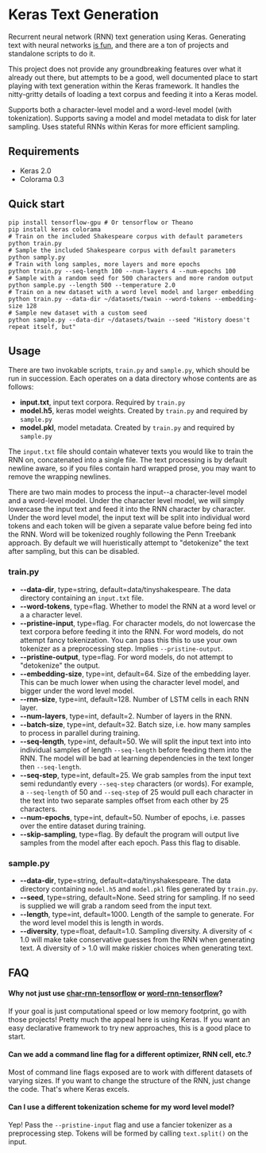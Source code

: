Keras Text Generation
=====================

Recurrent neural network (RNN) text generation using Keras. Generating text with
neural networks [is fun](http://karpathy.github.io/2015/05/21/rnn-effectiveness/),
and there are a ton of projects and standalone scripts to do it.

This project does not provide any groundbreaking features over what it already
out there, but attempts to be a good, well documented place to start playing
with text generation within the Keras framework. It handles the nitty-gritty
details of loading a text corpus and feeding it into a Keras model.

Supports both a character-level model and a word-level model (with tokenization).
Supports saving a model and model metadata to disk for later sampling. Uses
stateful RNNs within Keras for more efficient sampling.

Requirements
------------
 - Keras 2.0
 - Colorama 0.3

Quick start
-----------
```shell
pip install tensorflow-gpu # Or tensorflow or Theano
pip install keras colorama
# Train on the included Shakespeare corpus with default parameters
python train.py
# Sample the included Shakespeare corpus with default parameters
python samply.py
# Train with long samples, more layers and more epochs
python train.py --seq-length 100 --num-layers 4 --num-epochs 100
# Sample with a random seed for 500 characters and more random output
python sample.py --length 500 --temperature 2.0
# Train on a new dataset with a word level model and larger embedding
python train.py --data-dir ~/datasets/twain --word-tokens --embedding-size 128
# Sample new dataset with a custom seed
python sample.py --data-dir ~/datasets/twain --seed "History doesn't repeat itself, but"
```

Usage
-----

There are two invokable scripts, `train.py` and `sample.py`, which should be run
in succession. Each operates on a data directory whose contents are as follows:

- **input.txt**, input text corpora. Required by `train.py`
- **model.h5**, keras model weights. Created by `train.py` and required by `sample.py`
- **model.pkl**, model metadata. Created by `train.py` and required by `sample.py`

The `input.txt` file should contain whatever texts you would like to train the
RNN on, concatenated into a single file. The text processing is by default
newline aware, so if you files contain hard wrapped prose, you may want to
remove the wrapping newlines.

There are two main modes to process the input--a character-level model and
a word-level model. Under the character level model, we will simply lowercase
the input text and feed it into the RNN character by character. Under the word
level model, the input text will be split into individual word tokens and each
token will be given a separate value before being fed into the RNN. Word will be
tokenized roughly following the Penn Treebank approach. By default we will
hueristically attempt to "detokenize" the text after sampling, but this can be
disabled.

### train.py

 - **--data-dir**, type=string, default=data/tinyshakespeare. The data directory
   containing an `input.txt` file.
 - **--word-tokens**, type=flag. Whether to model the RNN at a word level or a
   a character level.
 - **--pristine-input**, type=flag. For character models, do not lowercase the
   text corpora before feeding it into the RNN. For word models, do not attempt
   fancy tokenization. You can pass this this to use your own tokenizer as a
   preprocessing step. Implies `--pristine-output`.
 - **--pristine-output**, type=flag. For word models, do not attempt to
   "detokenize" the output.
 - **--embedding-size**, type=int, default=64. Size of the embedding layer.
   This can be much lower when using the character level model, and bigger under
   the word level model.
 - **--rnn-size**, type=int, default=128. Number of LSTM cells in each RNN
   layer.
 - **--num-layers**, type=int, default=2. Number of layers in the RNN.
 - **--batch-size**, type=int, default=32. Batch size, i.e. how many samples
   to process in parallel during training.
 - **--seq-length**, type=int, default=50. We will split the input text into
   into individual samples of length `--seq-length` before feeding them into the
   RNN. The model will be bad at learning dependencies in the text longer then
   `--seq-length`.
 - **--seq-step**, type=int, default=25. We grab samples from the input text
   semi redundantly every `--seq-step` characters (or words). For example, a
   `--seq-length` of 50 and `--seq-step` of 25 would pull each character in the
   text into two separate samples offset from each other by 25 characters.
 - **--num-epochs**, type=int, default=50. Number of epochs, i.e. passes over
   the entire dataset during training.
 - **--skip-sampling**, type=flag. By default the program will
   output live samples from the model after each epoch. Pass this flag to
   disable.

### sample.py

 - **--data-dir**, type=string, default=data/tinyshakespeare. The data directory
   containing `model.h5` and `model.pkl` files generated by `train.py`.
 - **--seed**, type=string, default=None. Seed string for sampling. If no seed
   is supplied we will grab a random seed from the input text.
 - **--length**, type=int, default=1000. Length of the sample to generate. For
   the word level model this is length in words.
 - **--diversity**, type=float, default=1.0. Sampling diversity. A diversity
   of < 1.0 will make take conservative guesses from the RNN when generating
   text. A diversity of > 1.0 will make riskier choices when generating text.

FAQ
---

#### Why not just use [char-rnn-tensorflow](https://github.com/sherjilozair/char-rnn-tensorflow) or [word-rnn-tensorflow](https://github.com/hunkim/word-rnn-tensorflow)?

If your goal is just computational speed or low memory footprint, go with those
projects! Pretty much the appeal here is using Keras. If you want an easy
declarative framework to try new approaches, this is a good place to start.

#### Can we add a command line flag for a different optimizer, RNN cell, etc.?

Most of command line flags exposed are to work with different datasets of
varying sizes. If you want to change the structure of the RNN, just change the
code. That's where Keras excels.

#### Can I use a different tokenization scheme for my word level model?

Yep! Pass the `--pristine-input` flag and use a fancier tokenizer as a
preprocessing step. Tokens will be formed by calling `text.split()` on the
input.
